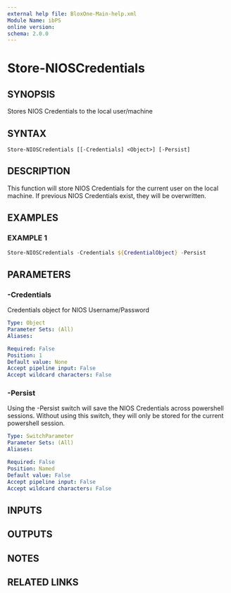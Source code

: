 ```yaml
---
external help file: BloxOne-Main-help.xml
Module Name: ibPS
online version:
schema: 2.0.0
---
```


# Store-NIOSCredentials

## SYNOPSIS
Stores NIOS Credentials to the local user/machine

## SYNTAX

```
Store-NIOSCredentials [[-Credentials] <Object>] [-Persist]
```

## DESCRIPTION
This function will store NIOS Credentials for the current user on the local machine.
If previous NIOS Credentials exist, they will be overwritten.

## EXAMPLES

### EXAMPLE 1
```powershell
Store-NIOSCredentials -Credentials ${CredentialObject} -Persist
```

## PARAMETERS

### -Credentials
Credentials object for NIOS Username/Password

```yaml
Type: Object
Parameter Sets: (All)
Aliases:

Required: False
Position: 1
Default value: None
Accept pipeline input: False
Accept wildcard characters: False
```

### -Persist
Using the -Persist switch will save the NIOS Credentials across powershell sessions.
Without using this switch, they will only be stored for the current powershell session.

```yaml
Type: SwitchParameter
Parameter Sets: (All)
Aliases:

Required: False
Position: Named
Default value: False
Accept pipeline input: False
Accept wildcard characters: False
```

## INPUTS

## OUTPUTS

## NOTES

## RELATED LINKS
